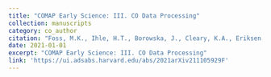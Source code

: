 ```yaml
---
title: "COMAP Early Science: III. CO Data Processing"
collection: manuscripts
category: co_author
citation: "Foss, M.K., Ihle, H.T., Borowska, J., Cleary, K.A., Eriksen, H.K., Harper, S.E., Kim, J., Lamb, J.W., Lunde, J.G.S., Philip, L., Rasmussen, M., Stutzer, N., Uzgil, B.D., Watts, D.J., Wehus, I.K., Woody, D.P., Bond, J.R., Breysse, P.C., Catha, M., Church, S.E., Chung, D.T., Dickinson, C., Dunne, D.A., Gaier, T., Ott Gundersen, J., Harris, A.I., Hobbs, R., Lawrence, C.R., Murray, N., Readhead, A.C.S., Padmanabhan, H., Pearson, T.J., & Rennie, T.J. (2021). <i>arXiv e-prints</i> arXiv:2111.05929."
date: 2021-01-01
excerpt: "COMAP Early Science: III. CO Data Processing"
link: 'https://ui.adsabs.harvard.edu/abs/2021arXiv211105929F'
---
```

